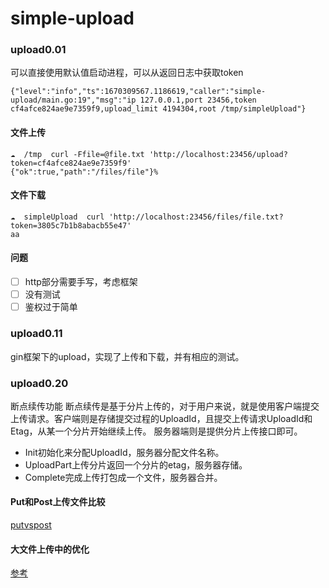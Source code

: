 # simple-upload

### upload0.01
可以直接使用默认值启动进程，可以从返回日志中获取token
```shell
{"level":"info","ts":1670309567.1186619,"caller":"simple-upload/main.go:19","msg":"ip 127.0.0.1,port 23456,token cf4afce824ae9e7359f9,upload_limit 4194304,root /tmp/simpleUpload"}
```
#### 文件上传
```shell
☁  /tmp  curl -Ffile=@file.txt 'http://localhost:23456/upload?token=cf4afce824ae9e7359f9'
{"ok":true,"path":"/files/file"}%
```
#### 文件下载
```shell
☁  simpleUpload  curl 'http://localhost:23456/files/file.txt?token=3805c7b1b8abacb55e47'
aa
```
#### 问题
- [ ] http部分需要手写，考虑框架
- [ ] 没有测试
- [ ] 鉴权过于简单

### upload0.11
gin框架下的upload，实现了上传和下载，并有相应的测试。

### upload0.20
断点续传功能
断点续传是基于分片上传的，对于用户来说，就是使用客户端提交上传请求。客户端则是存储提交过程的UploadId，且提交上传请求UploadId和Etag，从某一个分片开始继续上传。
服务器端则是提供分片上传接口即可。 
- Init初始化来分配UploadId，服务器分配文件名称。
- UploadPart上传分片返回一个分片的etag，服务器存储。
- Complete完成上传打包成一个文件，服务器合并。


#### Put和Post上传文件比较
[putvspost](https://github.com/pojiang20/Notes/blob/dev/other/PutvsPost.md)

#### 大文件上传中的优化
[参考](https://tonybai.com/2021/01/16/upload-and-download-file-using-multipart-form-over-http/)